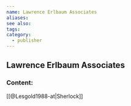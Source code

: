 ```yaml
---
name: Lawrence Erlbaum Associates
aliases:
see also:
tags:
category:
  - publisher
---
```


## Lawrence Erlbaum Associates

### Content:
[[@Lesgold1988-at|Sherlock]]